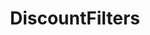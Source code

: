 ---
title: DiscountFilters
description: E-commerce site that sells air, water & pool filters. Back in 2018 we did a massive re-design that was coded from scratch.
icon: discountfilters/icon.webp
logo: discountfilters/logo.webp
preview: discountfilters/preview.png
link: https://discountfilters.com
tags: [php, html, bootstrap, js, re-design]
created_at: 2018-04-01
---